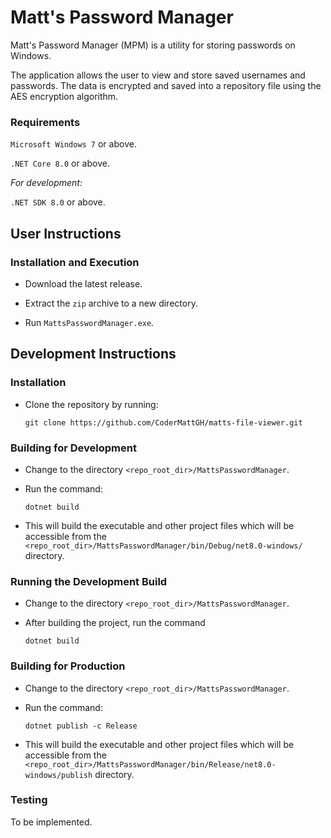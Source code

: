 # Matt's Password Manager

Matt's Password Manager (MPM) is a utility for storing passwords on Windows.

The application allows the user to view and store saved usernames and passwords.
The data is encrypted and saved into a repository file using the AES encryption algorithm.

### Requirements

`Microsoft Windows 7` or above.

`.NET Core 8.0` or above.

_For development:_

`.NET SDK 8.0` or above.

## User Instructions

### Installation and Execution

* Download the latest release.

* Extract the `zip` archive to a new directory.

* Run `MattsPasswordManager.exe`.

## Development Instructions

### Installation

* Clone the repository by running:

	``
	git clone https://github.com/CoderMattGH/matts-file-viewer.git
	``

### Building for Development

* Change to the directory `<repo_root_dir>/MattsPasswordManager`.

* Run the command:

	``
	dotnet build
	``

* This will build the executable and other project files which will be accessible from the 
`<repo_root_dir>/MattsPasswordManager/bin/Debug/net8.0-windows/` directory.

### Running the Development Build

* Change to the directory `<repo_root_dir>/MattsPasswordManager`.

* After building the project, run the command

	``
	dotnet build
	``

### Building for Production

* Change to the directory `<repo_root_dir>/MattsPasswordManager`.

* Run the command:

	``
	dotnet publish -c Release
	``

* This will build the executable and other project files which will be accessible from the 
`<repo_root_dir>/MattsPasswordManager/bin/Release/net8.0-windows/publish` directory.

### Testing

To be implemented.


